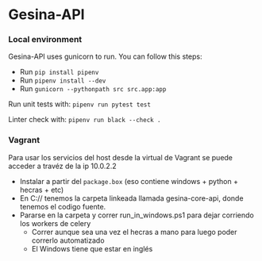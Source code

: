 # Gesina-API

### Local environment

Gesina-API uses gunicorn to run. You can follow this steps:

- Run `pip install pipenv`
- Run `pipenv install --dev`
- Run `gunicorn --pythonpath src src.app:app`

Run unit tests with: `pipenv run pytest test`

Linter check with: `pipenv run black --check .` 


### Vagrant

Para usar los servicios del host desde la virtual de Vagrant se puede acceder a travéz de la ip 10.0.2.2

- Instalar a partir del `package.box` (eso contiene windows + python + hecras + etc)
- En C:// tenemos la carpeta linkeada llamada gesina-core-api, donde tenemos el codigo fuente.
- Pararse en la carpeta y correr run_in_windows.ps1 para dejar corriendo los workers de celery
    - Correr aunque sea una vez el hecras a mano para luego poder correrlo automatizado
    - El Windows tiene que estar en inglés

